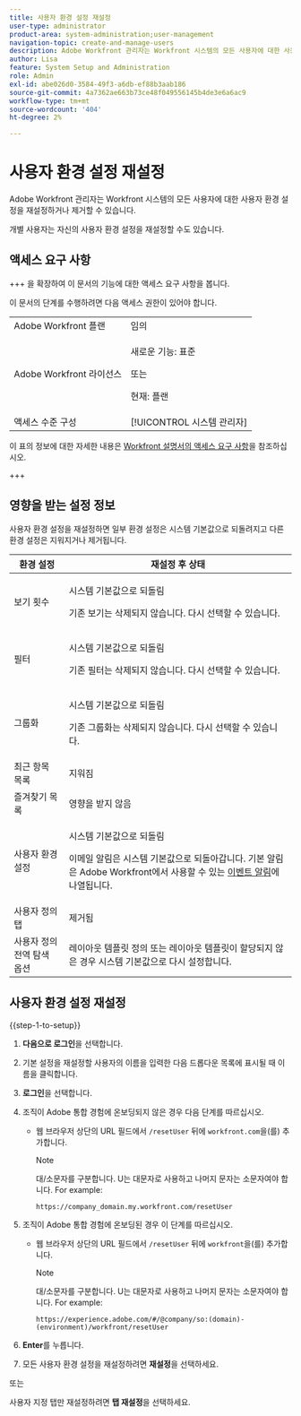 ```yaml
---
title: 사용자 환경 설정 재설정
user-type: administrator
product-area: system-administration;user-management
navigation-topic: create-and-manage-users
description: Adobe Workfront 관리자는 Workfront 시스템의 모든 사용자에 대한 사용자 환경 설정을 재설정하거나 제거할 수 있습니다. 개별 사용자는 자신의 사용자 환경 설정을 재설정할 수도 있습니다.
author: Lisa
feature: System Setup and Administration
role: Admin
exl-id: abe026d0-3584-49f3-a6db-ef88b3aab186
source-git-commit: 4a7362ae663b73ce48f049556145b4de3e6a6ac9
workflow-type: tm+mt
source-wordcount: '404'
ht-degree: 2%

---
```


# 사용자 환경 설정 재설정

<!-- Audited: 12/2023 -->

<!--<span class="preview">The highlighted information on this page refers to functionality not yet generally available. It is available only in the Preview Sandbox environment, and is being released in a phased rollout to Production.</span>-->

Adobe Workfront 관리자는 Workfront 시스템의 모든 사용자에 대한 사용자 환경 설정을 재설정하거나 제거할 수 있습니다.

개별 사용자는 자신의 사용자 환경 설정을 재설정할 수도 있습니다.

## 액세스 요구 사항

+++ 을 확장하여 이 문서의 기능에 대한 액세스 요구 사항을 봅니다.

이 문서의 단계를 수행하려면 다음 액세스 권한이 있어야 합니다.

<table style="table-layout:auto"> 
 <col> 
 <col> 
 <tbody> 
  <tr> 
   <td role="rowheader">Adobe Workfront 플랜</td> 
   <td>임의</td> 
  </tr> 
  <tr> 
   <td role="rowheader">Adobe Workfront 라이선스</td> 
   <td><p>새로운 기능: 표준</p>
       <p>또는</p>
       <p>현재: 플랜</p></td>
  </tr> 
  <tr> 
   <td role="rowheader">액세스 수준 구성</td> 
   <td>[!UICONTROL 시스템 관리자]</td>
  </tr> 
 </tbody> 
</table>

이 표의 정보에 대한 자세한 내용은 [Workfront 설명서의 액세스 요구 사항](/help/quicksilver/administration-and-setup/add-users/access-levels-and-object-permissions/access-level-requirements-in-documentation.md)을 참조하십시오.

+++

## 영향을 받는 설정 정보

사용자 환경 설정을 재설정하면 일부 환경 설정은 시스템 기본값으로 되돌려지고 다른 환경 설정은 지워지거나 제거됩니다.

<table style="table-layout:auto"> 
 <col> 
 <col> 
 <thead> 
  <tr> 
   <th><strong>환경 설정</strong> </th> 
   <th><strong>재설정 후 상태</strong> </th> 
  </tr> 
 </thead> 
 <tbody> 
  <tr> 
   <td>보기 횟수</td> 
   <td> <p> 시스템 기본값으로 되돌림</p> <p>기존 보기는 삭제되지 않습니다. 다시 선택할 수 있습니다.</p> </td> 
  </tr> 
  <tr> 
   <td>필터</td> 
   <td> <p>시스템 기본값으로 되돌림</p> <p>기존 필터는 삭제되지 않습니다. 다시 선택할 수 있습니다.</p> </td> 
  </tr> 
  <tr> 
   <td>그룹화</td> 
   <td> <p>시스템 기본값으로 되돌림</p> <p>기존 그룹화는 삭제되지 않습니다. 다시 선택할 수 있습니다.</p> </td> 
  </tr> 
  <tr> 
   <td>최근 항목 목록</td> 
   <td>지워짐</td> 
  </tr> 
  <tr> 
   <td>즐겨찾기 목록</td> 
   <td>영향을 받지 않음</td> 
  </tr> 
  <tr> 
   <td>사용자 환경 설정</td> 
   <td> <p>시스템 기본값으로 되돌림</p> <p>이메일 알림은 시스템 기본값으로 되돌아갑니다. 기본 알림은 Adobe Workfront에서 사용할 수 있는 <a href="/help/quicksilver/administration-and-setup/manage-workfront/emails/event-notifications-available-in-wf.md">이벤트 알림</a>에 나열됩니다.</p> </td> 
  </tr> 
  <tr> 
   <td>사용자 정의 탭</td> 
   <td>제거됨</td> 
  </tr> 
  <tr> 
   <td>사용자 정의 전역 탐색 옵션</td> 
   <td>레이아웃 템플릿 정의 또는 레이아웃 템플릿이 할당되지 않은 경우 시스템 기본값으로 다시 설정합니다.</td> 
  </tr> 
 </tbody> 
</table>

<!-- Display this table and hide the HTML table above, when the unshim is released.
| Preference | Status after the reset |
| --- | --- |
| Views | Reverted to the system default <p>Existing views are not deleted. You can select them again.</p> |
| Filters | Reverted to the system default <p>Existing filters are not deleted. You can select them again.</p> |
| Groupings | Reverted to the system default <p>Existing groupings are not deleted. You can select them again.</p> |
| Recent items list | Cleared |
| Favorites list | Unaffected |
| User Preferences | Reverted to the system default <p>Email notifications revert to the system defaults. The default notifications are listed in [Event notifications available in Adobe Workfront](/help/quicksilver/administration-and-setup/manage-workfront/emails/event-notifications-available-in-wf.md).</p> |
-->

## 사용자 환경 설정 재설정

{{step-1-to-setup}}

1. **다음으로 로그인**&#x200B;을 선택합니다.
1. 기본 설정을 재설정할 사용자의 이름을 입력한 다음 드롭다운 목록에 표시될 때 이름을 클릭합니다.
1. **로그인**&#x200B;을 선택합니다.
1. 조직이 Adobe 통합 경험에 온보딩되지 않은 경우 다음 단계를 따르십시오.

   * 웹 브라우저 상단의 URL 필드에서 `/resetUser` 뒤에 `workfront.com`을(를) 추가합니다.

     >[!NOTE]
     >
     >대/소문자를 구분합니다. U는 대문자로 사용하고 나머지 문자는 소문자여야 합니다. For example:
     >
     >`https://company_domain.my.workfront.com/resetUser`

1. 조직이 Adobe 통합 경험에 온보딩된 경우 이 단계를 따르십시오.

   * 웹 브라우저 상단의 URL 필드에서 `/resetUser` 뒤에 `workfront`을(를) 추가합니다.

     >[!NOTE]
     >
     >대/소문자를 구분합니다. U는 대문자로 사용하고 나머지 문자는 소문자여야 합니다. For example:
     >
     >`https://experience.adobe.com/#/@company/so:(domain)-(environment)/workfront/resetUser`

1. **Enter**&#x200B;를 누릅니다.
1. 모든 사용자 환경 설정을 재설정하려면 **재설정**&#x200B;을 선택하세요.

<!--When this is unshimmed, adjust the comment tags to hide these last two lines, because the Reset Tabs button is going away.-->
또는

사용자 지정 탭만 재설정하려면 **탭 재설정**&#x200B;을 선택하세요.

